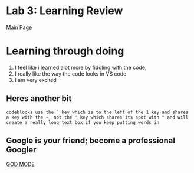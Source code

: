  # Lab 3: Learning Review

 [Main Page](https://averion305.github.io/reading-notes/)

 # Learning through doing
 1. I feel like i learned alot more by fiddling with the code,
 1. I really like the way the code looks in VS code
 1. I am very excited


## Heres another bit

```
codeblocks use the ` key which is to the left of the 1 key and shares a key with the ~; not the ' key which shares its spot with " and will create a really long text box if you keep putting words in
```


## Google is your friend; become a  professional Googler

[GOD MODE](https://google.com/)